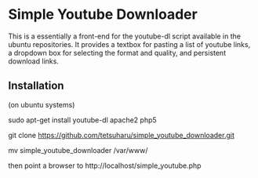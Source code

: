 # Simple Youtube Downloader

This is a essentially a front-end for the youtube-dl script available in the ubuntu repositories. It provides a textbox for pasting a list of youtube links, a dropdown box for selecting the format and quality, and persistent download links. 

## Installation
(on ubuntu systems)

sudo apt-get install youtube-dl apache2 php5

git clone https://github.com/tetsuharu/simple_youtube_downloader.git 

mv simple_youtube_downloader /var/www/

then point a browser to http://localhost/simple_youtube.php

